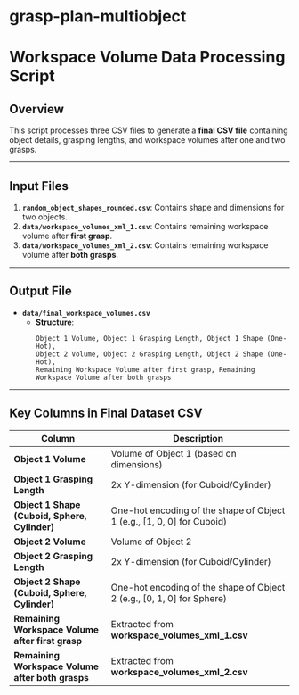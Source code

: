 # grasp-plan-multiobject


# **Workspace Volume Data Processing Script**



## **Overview**
This script processes three CSV files to generate a **final CSV file** containing object details, grasping lengths, and workspace volumes after one and two grasps.

---

## **Input Files**
1. **`random_object_shapes_rounded.csv`**: Contains shape and dimensions for two objects.
2. **`data/workspace_volumes_xml_1.csv`**: Contains remaining workspace volume after **first grasp**.
3. **`data/workspace_volumes_xml_2.csv`**: Contains remaining workspace volume after **both grasps**.

---

## **Output File**
- **`data/final_workspace_volumes.csv`**
  - **Structure**:
    ```
    Object 1 Volume, Object 1 Grasping Length, Object 1 Shape (One-Hot), 
    Object 2 Volume, Object 2 Grasping Length, Object 2 Shape (One-Hot), 
    Remaining Workspace Volume after first grasp, Remaining Workspace Volume after both grasps
    ```


---

## **Key Columns in Final Dataset CSV**
| **Column**                                 | **Description**                          |
|--------------------------------------------|------------------------------------------|
| **Object 1 Volume**                        | Volume of Object 1 (based on dimensions) |
| **Object 1 Grasping Length**               | 2x Y-dimension (for Cuboid/Cylinder)    |
| **Object 1 Shape (Cuboid, Sphere, Cylinder)** | One-hot encoding of the shape of Object 1 (e.g., [1, 0, 0] for Cuboid) |
| **Object 2 Volume**                        | Volume of Object 2                      |
| **Object 2 Grasping Length**               | 2x Y-dimension (for Cuboid/Cylinder)    |
| **Object 2 Shape (Cuboid, Sphere, Cylinder)** | One-hot encoding of the shape of Object 2 (e.g., [0, 1, 0] for Sphere) |
| **Remaining Workspace Volume after first grasp** | Extracted from **workspace_volumes_xml_1.csv** |
| **Remaining Workspace Volume after both grasps** | Extracted from **workspace_volumes_xml_2.csv** |
